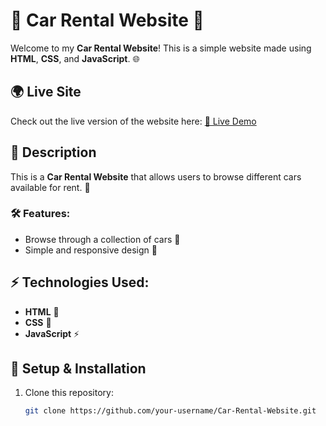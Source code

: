 # 🚗 Car Rental Website 🚗

Welcome to my **Car Rental Website**! This is a simple website made using **HTML**, **CSS**, and **JavaScript**. 🌐

## 🌍 Live Site
Check out the live version of the website here: [🔗 Live Demo](https://car-rental-website-sage.vercel.app/)

## 📖 Description
This is a **Car Rental Website** that allows users to browse different cars available for rent. 🚙 

### 🛠️ Features:
- Browse through a collection of cars 🚗
- Simple and responsive design 📱

## ⚡ Technologies Used:
- **HTML** 📄
- **CSS** 🎨
- **JavaScript** ⚡

## 📜 Setup & Installation

1. Clone this repository:
   ```bash
   git clone https://github.com/your-username/Car-Rental-Website.git
